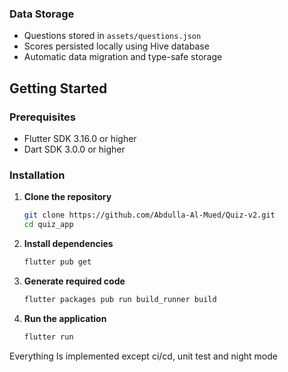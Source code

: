 ### Data Storage
- Questions stored in `assets/questions.json`
- Scores persisted locally using Hive database
- Automatic data migration and type-safe storage

## Getting Started

### Prerequisites
- Flutter SDK 3.16.0 or higher
- Dart SDK 3.0.0 or higher

### Installation

1. **Clone the repository**
   ```bash
   git clone https://github.com/Abdulla-Al-Mued/Quiz-v2.git
   cd quiz_app
   ```

2. **Install dependencies**
   ```bash
   flutter pub get
   ```

3. **Generate required code**
   ```bash
   flutter packages pub run build_runner build
   ```

4. **Run the application**
   ```bash
   flutter run
   ```

Everything Is implemented except ci/cd, unit test and night mode
